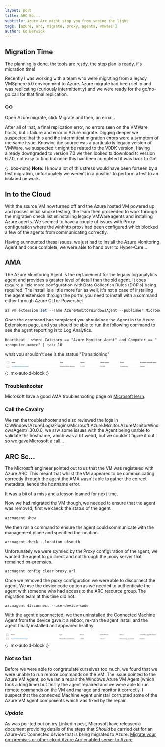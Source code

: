 ```yaml
---
layout: post
title: ARC So...
subtitle: Azure Arc might stop you from seeing the light  
tags: [azure, arc, migrate, proxy, agents, vmware ]
author: Ed Berwick
---
```


## Migration Time

The planning is done, the tools are ready, the step plan is ready, it's migration time!

Recently I was working with a team who were migrating from a legacy VMSphere 5.0 environment to Azure. Azure migrate had been setup and was replicating (curiously intermittently) and we were ready for the go/no-go call for that final replication.

### GO

Open Azure migrate, click Migrate and then, an error...

After all of that, a final replication error, no errors seen on the VMWare hosts, but a failure and error in Azure migrate. Digging deeper we suspected that this and the intermittent migration errors were a symptom of the same issue. Knowing the source was a particularly legacy version of VMWare, we suspected it might be related to the VDDK version. Having already downgraded to version 7.0 we then looked to download to version 6.7.0, not easy to find but once this had been completed it was back to Go!

{: .box-note}
**Note:** I know a lot of this stress would have been forseen by a test migration, unfortunately we weren't in a position to perform a test to an isolated network.

## In to the Cloud

With the source VM now turned off and the Azure hosted VM powered up and passed initial smoke testing, the team then proceeded to work through the migration check list uninstalling legacy VMWare agents and installing Azure agents. We seemed to have a couple of issues with Proxy configuration where the winhhtp proxy had been configured which blocked a few of the agents from communicating correctly. 

Having surmounted these issues, we just had to install the Azure Monitoring Agent and once complete, we were able to hand over to Hyper-Care...

## AMA

The Azure Monitoring Agent is the replacement for the legacy log analytics agent and provides a greater level of detail than the old agent. It does require a little more configuration with Data Collection Rules (DCR's) being required. The install is a little more fun as well, it's not a case of installing the agent extension through the portal, you need to install with a command either through Azure CLI or Powershell

```powershell
az vm extension set --name AzureMonitorWindowsAgent --publisher Microsoft.Azure.Monitor --ids <vm-resource-id> --enable-auto-upgrade true
```

Once the command has completed you should see the Agent in the Azure Extensions page, and you should be able to run the following command to see the agent reporting in to Log Analytics.

```kql
Heartbeat | where Category == "Azure Monitor Agent" and Computer == "<computer-name>" | take 10
```

what you shouldn't see is the status "Transitioning"

![Azure Monitoring Agent - Transitioning](/assets/img/Azure_Monitoring_Agent_Transitioning.png){: .mx-auto.d-block :}

### Troubleshooter

Microsoft have a good AMA troubleshooting page on [Microsoft learn](https://learn.microsoft.com/en-us/azure/azure-monitor/agents/troubleshooter-ama-windows?tabs=WindowsPowerShell).

### Call the Cavalry

We ran the troubleshooter and also reviewed the logs in C:\WindowsAzure\Logs\Plugins\Microsoft.Azure.Monitor.AzureMonitorWindowsAgent\1.30.0.0, we saw some issues with the Agent being unable to validate the hostname, which was a bit weird, but we couldn't figure it out so we gave Microsoft a call...

## ARC So...

The Microsoft engineer pointed out to us that the VM was registered with Azure ARC! This meant that whilst the VM appeared to be communicating correctly through the agent the AMA wasn't able to gather the correct metadata, hence the hostname error.

It was a bit of a miss and a lesson learned for next time.

Now we had migrated the VM though, we needed to ensure that the agent was removed, first we check the status of the agent.

~~~
azcmagent show
~~~

We then ran a command to ensure the agent could communicate with the management plane and specified the location.

~~~
azcmagent check --location uksouth
~~~

Unfortunately we were stymied by the Proxy configuration of the agent, we wanted the agent to go direct and not through the proxy server that remained on-premsies.

~~~
azcmagent config clear proxy.url
~~~

Once we removed the proxy configuration we were able to disconnect the agent. We use the device code option as we needed to authenticate the agent with someone who had access to the ARC resource group. The migration team at this time did not.

~~~
azcmagent disconnect --use-device-code
~~~

With the agent disconnected, we then uninstalled the Connected Machine Agent from the device gave it a reboot, re-ran the agent install and the agent finally installed and appeared healthy.

![Azure Monitoring Agent - Healthy](/assets/img/Azure_Monitoring_Agent.png){: .mx-auto.d-block :}

### Not so fast

Before we were able to congratulate ourselves too much, we found that we were unable to run remote commands on the VM. The issue pointed to the Azure VM Agent, so we ran a repair the Windows Azure VM Agent (which took a long time) but finally the agent repaired and we were able to run remote commands on the VM and manage and monitor it correctly. I suspect that the connected Machine Agent uninstall corrupted some of the Azure VM Agent components which was fixed by the repair.

### ***Update***

As was pointed out on my LinkedIn post, Microsoft have released a document providing details of the steps that _Should_ be carried out for an Azure-Arc Connected device that is being migrated to Azure. [Migrate your on-premises or other cloud Azure Arc-enabled server to Azure](https://learn.microsoft.com/en-us/azure/azure-arc/servers/scenario-migrate-to-azure)